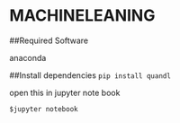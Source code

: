 # MACHINELEANING

##Required Software

anaconda

##Install dependencies
``` pip install quandl ```

open this in jupyter note book

``` $jupyter notebook ```

